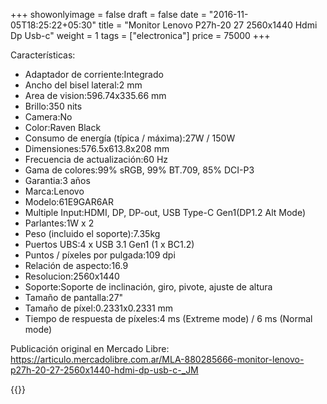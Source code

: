 +++
showonlyimage = false
draft = false
date = "2016-11-05T18:25:22+05:30"
title = "Monitor Lenovo P27h-20 27 2560x1440 Hdmi Dp Usb-c"
weight = 1
tags = ["electronica"]
price = 75000
+++


<!--more-->
Características:

- Adaptador de corriente:Integrado
- Ancho del bisel lateral:2 mm
- Area de vision:596.74x335.66 mm
- Brillo:350 nits
- Camera:No
- Color:Raven Black
- Consumo de energía (típica / máxima):27W / 150W
- Dimensiones:576.5x613.8x208 mm
- Frecuencia de actualización:60 Hz
- Gama de colores:99% sRGB, 99% BT.709, 85% DCI-P3
- Garantia:3 años
- Marca:Lenovo
- Modelo:61E9GAR6AR
- Multiple Input:HDMI, DP, DP-out, USB Type-C Gen1(DP1.2 Alt Mode)
- Parlantes:1W x 2
- Peso (incluido el soporte):7.35kg
- Puertos UBS:4 x USB 3.1 Gen1 (1 x BC1.2)
- Puntos / píxeles por pulgada:109 dpi
- Relación de aspecto:16.9
- Resolucion:2560x1440
- Soporte:Soporte de inclinación, giro, pivote, ajuste de altura
- Tamaño de pantalla:27"
- Tamaño de píxel:0.2331x0.2331 mm
- Tiempo de respuesta de píxeles:4 ms (Extreme mode) / 6 ms (Normal mode)

Publicación original en Mercado Libre: https://articulo.mercadolibre.com.ar/MLA-880285666-monitor-lenovo-p27h-20-27-2560x1440-hdmi-dp-usb-c-_JM

{{<photos>}}
